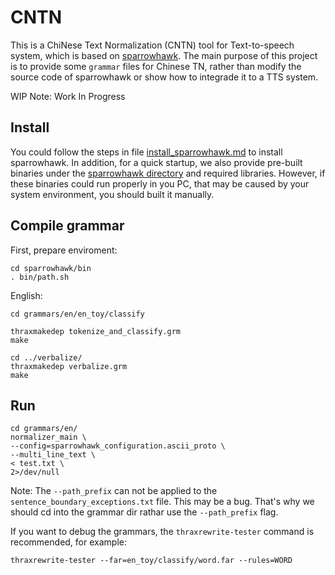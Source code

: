 # CNTN

This is a ChiNese Text Normalization (CNTN) tool for Text-to-speech system, which is based on [sparrowhawk](https://github.com/google/sparrowhawk). The main purpose of this project is to provide some `grammar` files for Chinese TN, rather than modify the source code of sparrowhawk or show how to integrade it to a TTS system.

WIP Note: Work In Progress

## Install

You could follow the steps in file [install_sparrowhawk.md](help/install_sparrowhawk.md) to install sparrowhawk. In addition, for a quick startup, we also provide pre-built binaries under the [sparrowhawk directory](./sparrowhawk) and required libraries. However, if these binaries could run properly in you PC, that may be caused by your system environment, you should built it manually.

## Compile grammar

First, prepare enviroment:
```
cd sparrowhawk/bin
. bin/path.sh
```

English:
```
cd grammars/en/en_toy/classify

thraxmakedep tokenize_and_classify.grm
make

cd ../verbalize/
thraxmakedep verbalize.grm
make
```

## Run

```shell
cd grammars/en/
normalizer_main \
--config=sparrowhawk_configuration.ascii_proto \
--multi_line_text \
< test.txt \
2>/dev/null
```

Note: The `--path_prefix` can not be applied to the `sentence_boundary_exceptions.txt` file. This may be a bug. That's why we should cd into the grammar dir rathar use the `--path_prefix` flag.

If you want to debug the grammars, the `thraxrewrite-tester` command is recommended, for example:

```
thraxrewrite-tester --far=en_toy/classify/word.far --rules=WORD
```